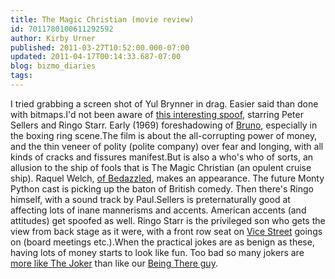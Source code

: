 ```yaml
---
title: The Magic Christian (movie review)
id: 7011780100611292592
author: Kirby Urner
published: 2011-03-27T10:52:00.000-07:00
updated: 2011-04-17T00:14:33.687-07:00
blog: bizmo_diaries
tags: 
---
```


I tried grabbing a screen shot of Yul Brynner in drag.  Easier said than done with bitmaps.I'd not been aware of [this interesting spoof](http://www.imdb.com/title/tt0064622/), starring Peter Sellers and Ringo Starr.  Early (1969) foreshadowing of [Bruno](http://controlroom.blogspot.com/2010/06/bruno-movie-review.html), especially in the boxing ring scene.The film is about the all-corrupting power of money, and the thin veneer of polity (polite company) over fear and longing, with all kinds of cracks and fissures manifest.But is also a who's who of sorts, an allusion to the ship of fools that is The Magic Christian (an opulent cruise ship).  Raquel Welch, [of Bedazzled](http://www.imdb.com/title/tt0061391/), makes an appearance.  The future Monty Python cast is picking up the baton of British comedy.  Then there's Ringo himself, with a sound track by Paul.Sellers is preternaturally good at affecting lots of inane mannerisms and accents.  American accents (and attitudes) get spoofed as well.  Ringo Starr is the privileged son who gets the view from back stage as it were, with a front row seat on [Vice Street](http://worldgame.blogspot.com/2011/03/inside-job-movie-review.html) goings on (board meetings etc.).When the practical jokes are as benign as these, having lots of money starts to look like fun.  Too bad so many jokers are [more like The Joker](http://controlroom.blogspot.com/2008/08/dark-knight-movie-review.html) than like our [Being There guy](http://mybizmo.blogspot.com/2006/01/being-there-movie-review.html).